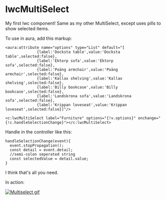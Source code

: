 # lwcMultiSelect
My first lwc component! Same as my other MultiSelect, except uses pills to show selected items.

To use in aura, add this markup:

    <aura:attribute name="options" type="List" default="[
                  {label:'Docksta table',value:'Docksta table',selected:false},
                  {label:'Ektorp sofa',value:'Ektorp sofa',selected:false},
                  {label:'Poäng armchair',value:'Poäng armchair',selected:false},
                  {label:'Kallax shelving',value:'Kallax shelving',selected:false},
                  {label:'Billy bookcase',value:'Billy bookcase',selected:false},
                  {label:'Landskrona sofa',value:'Landskrona sofa',selected:false},
                  {label:'Krippan loveseat',value:'Krippan loveseat',selected:false}]"/>

    <c:lwcMultiSelect label="Furniture" options="{!v.options}" onchange="{!c.handleSelectionChange}"></c:lwcMultiSelect>

Handle in the controller like this:

    handleSelectionChange(event){
      event.stopPropagation();
      const detail = event.detail;
      //semi-colon seperated string
      const selectedValue = detail.value;
    }
    
I think that's all you need.
   

In action:

[![Multiselect gif][1]][1]

[1]: https://media.giphy.com/media/l0Qlzg9JJcujQc0KrE/giphy.gif

